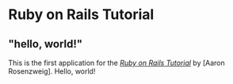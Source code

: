 # Ruby on Rails Tutorial

## "hello, world!"

This is the first application for the
[*Ruby on Rails Tutorial*](http://www.railstutorial.org/)
by [Aaron Rosenzweig]. Hello, world!